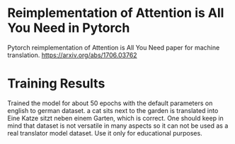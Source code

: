 # Reimplementation of Attention is All You Need in Pytorch
Pytorch reimplementation of Attention is All You Need paper for machine translation. https://arxiv.org/abs/1706.03762

# Training Results 
Trained the model for about 50 epochs with the default parameters on english to german dataset.
a cat sits next to the garden is translated into Eine Katze sitzt neben einem Garten, which is correct. 
One should keep in mind that dataset is not versatile in many aspects so it can not be used as a real translator model dataset. 
Use it only for educational purposes.

